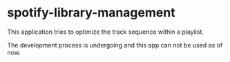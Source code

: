 # spotify-library-management

This application tries to optimize the track sequence within a playlist.

The development process is undergoing and this app can not be used as of now.